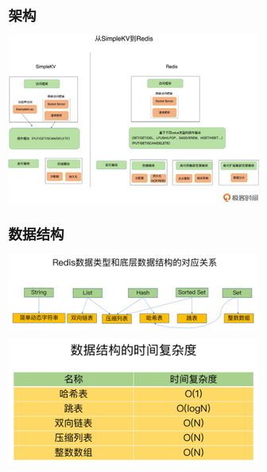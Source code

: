 # 架构
![jiagou](./assets/redis-01.jpg)

# 数据结构
![shujujiegou](./assets/redis-02.jpg)

![shujujiegou](./assets/redis-03.jpg)